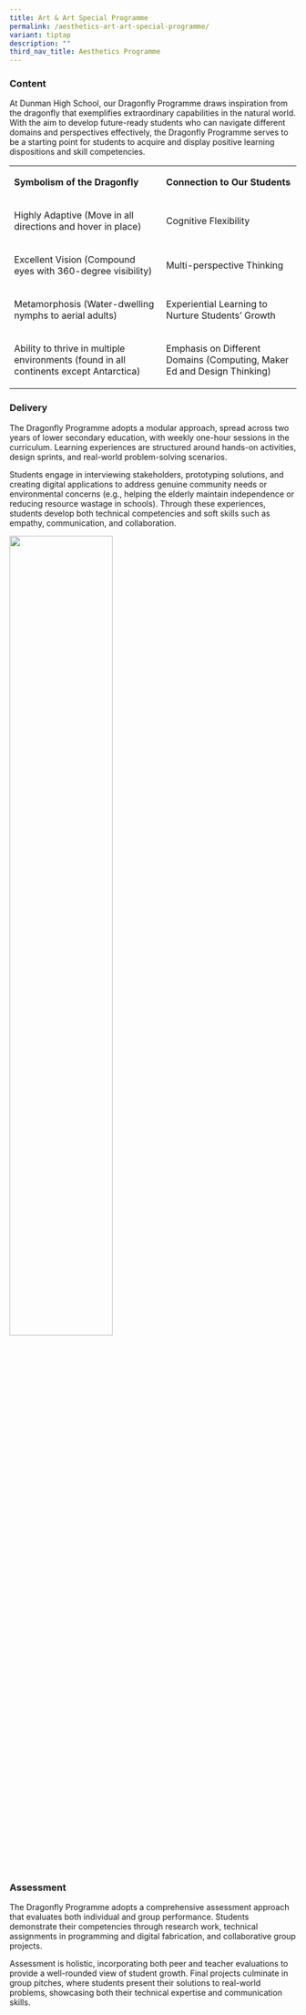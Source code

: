 ```yaml
---
title: Art & Art Special Programme
permalink: /aesthetics-art-art-special-programme/
variant: tiptap
description: ""
third_nav_title: Aesthetics Programme
---
```

<h3><strong>Content</strong></h3>
<p>At Dunman High School, our Dragonfly Programme draws inspiration from
the dragonfly that exemplifies extraordinary capabilities in the natural
world. With the aim to develop future-ready students who can navigate different
domains and perspectives effectively, the Dragonfly Programme serves to
be a starting point for students to acquire and display positive learning
dispositions and skill competencies.</p>
<table style="minWidth: 50px">
<colgroup>
<col>
<col>
</colgroup>
<tbody>
<tr>
<td rowspan="1" colspan="1">
<p><strong>Symbolism of the Dragonfly</strong>
</p>
</td>
<td rowspan="1" colspan="1">
<p><strong>Connection to Our Students</strong>
</p>
</td>
</tr>
<tr>
<td rowspan="1" colspan="1">
<p>Highly Adaptive (Move in all directions and hover in place)</p>
</td>
<td rowspan="1" colspan="1">
<p>Cognitive Flexibility</p>
</td>
</tr>
<tr>
<td rowspan="1" colspan="1">
<p>Excellent Vision (Compound eyes with 360-degree visibility)</p>
</td>
<td rowspan="1" colspan="1">
<p>Multi-perspective Thinking</p>
</td>
</tr>
<tr>
<td rowspan="1" colspan="1">
<p>Metamorphosis (Water-dwelling nymphs to aerial adults)</p>
</td>
<td rowspan="1" colspan="1">
<p>Experiential Learning to Nurture Students’ Growth</p>
<p></p>
</td>
</tr>
<tr>
<td rowspan="1" colspan="1">
<p>Ability to thrive in multiple environments (found in all continents except
Antarctica)</p>
<p></p>
</td>
<td rowspan="1" colspan="1">
<p>Emphasis on Different Domains (Computing, Maker Ed and Design Thinking)</p>
</td>
</tr>
</tbody>
</table>
<p></p>
<h3><strong>Delivery</strong></h3>
<p>The Dragonfly Programme adopts a modular approach, spread across two years
of lower secondary education, with weekly one-hour sessions in the curriculum.
Learning experiences are structured around hands-on activities, design
sprints, and real-world problem-solving scenarios.</p>
<p></p>
<p>Students engage in interviewing stakeholders, prototyping solutions, and
creating digital applications to address genuine community needs or environmental
concerns (e.g., helping the elderly maintain independence or reducing resource
wastage in schools). Through these experiences, students develop both technical
competencies and soft skills such as empathy, communication, and collaboration.</p>
<p></p>
<p></p>
<div class="isomer-image-wrapper">
<img style="width: 60%;" height="auto" width="100%" alt="" src="/images/kspcity.png">
</div>
<p></p>
<h3><strong>Assessment&nbsp;</strong></h3>
<p>The Dragonfly Programme adopts a comprehensive assessment approach that
evaluates both individual and group performance. Students demonstrate their
competencies through research work, technical assignments in programming
and digital fabrication, and collaborative group projects.</p>
<p></p>
<p>Assessment is holistic, incorporating both peer and teacher evaluations
to provide a well-rounded view of student growth. Final projects culminate
in group pitches, where students present their solutions to real-world
problems, showcasing both their technical expertise and communication skills.</p>